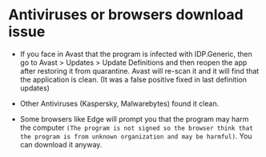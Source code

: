 # Antiviruses or browsers download issue

- If you face in Avast that the program is infected with IDP.Generic, then go to Avast > Updates > Update Definitions and then reopen the app after restoring it from quarantine. Avast will re-scan it and it will find that the application is clean. (It was a false positive fixed in last definition updates)

- Other Antiviruses (Kaspersky, Malwarebytes) found it clean.

- Some browsers like Edge will prompt you that the program may harm the computer `(The program is not signed so the browser think that the program is from unknown organization and may be harmful)`. You can download it anyway.
